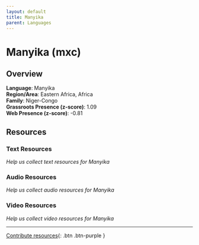 ```yaml
---
layout: default
title: Manyika
parent: Languages
---
```


# Manyika (mxc)

## Overview

**Language**: Manyika  
**Region/Area**: Eastern Africa, Africa  
**Family**: Niger-Congo  
**Grassroots Presence (z-score)**: 1.09  
**Web Presence (z-score)**: -0.81  

## Resources

### Text Resources
*Help us collect text resources for Manyika*

### Audio Resources
*Help us collect audio resources for Manyika*

### Video Resources
*Help us collect video resources for Manyika*

---

[Contribute resources](https://forms.office.com/e/1SfLJx3u1r){: .btn .btn-purple }
